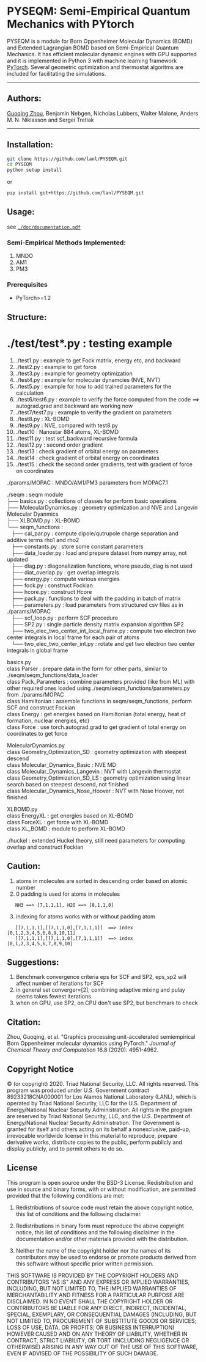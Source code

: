 # PYSEQM: Semi-Empirical Quantum Mechanics with PYtorch

PYSEQM is a module for  Born Oppenheimer Molecular Dynamics (BOMD) and Extended Lagrangian  BOMD based on Semi-Empirical Quantum Mechanics. It has efficient molecular dynamic engines with GPU supported and it is implemented in Python 3 with machine learning framework [PyTorch](http://pytorch.org). Several geometric optimization and thermostat algoritms are included for facilitating the simulations.

<hr/>

## Authors:

[Guoqing Zhou](guoqingz@usc.edu), Benjamin Nebgen, Nicholas Lubbers, Walter Malone, Anders M. N. Niklasson and Sergei Tretiak

<hr/>

## Installation:

```bash
git clone https://github.com/lanl/PYSEQM.git
cd PYSEQM
python setup install
```
or
```bash
pip install git+https://github.com/lanl/PYSEQM.git
```

## Usage:
see [```./doc/documentation.pdf```](./doc/documentation.pdf)

### Semi-Empirical Methods Implemented:
1. MNDO
2. AM1
3. PM3

### Prerequisites
* PyTorch>=1.2




## Structure:

# ./test/test*.py : testing example
1. ./test1.py : example to get Fock matrix, energy etc, and backward
2. ./test2.py : example to get force
3. ./test3.py : example for geometry optimization
4. ./test4.py : example for molecular dynamcies (NVE, NVT)
5. ./test5.py : example for how to add trained parameters for the calculation
6. ./test6/test6.py : example to verify the force computed from the code
==> autograd.grad and backward are working now
7. ./test7/test7.py : example to verify the gradient on parameters
8. ./test8.py : XL-BOMD
9. ./test9.py : NVE, compared with test8.py
10. ./test10  : Nanostar 884 atoms, XL-BOMD
11. ./test11.py : test scf_backward recursive formula
12. ./test12.py : second order gradient
13. ./test13 : check gradient of orbital energy on parameters
14. ./test14 : check gradient of orbital energy on coordinates
15. ./test15 : check the second order gradients, test with gradient of force on coordinates

./params/MOPAC : MNDO/AM1/PM3 parameters from MOPAC7.1

./seqm : seqm module  
├── basics.py                                  : collections of classes for perform basic operations  
├── MolecularDynamics.py                       : geometry optimization and NVE and Langevin Molecular Dyanmics  
├── XLBOMD.py                                  : XL-BOMD  
└── seqm_functions                             :  
    ├── cal_par.py                             : compute dipole/qutrupole charge separation and additive terms rho1 and rho2  
    ├── constants.py                           : store some constant parameters  
    ├── data_loader.py                         : load and prepare dataset from numpy array, not updated  
    ├── diag.py                                : diagonalization functions, where pseudo_diag is not used  
    ├── diat_overlap.py                        : get overlap integrals  
    ├── energy.py                              : compute various energies  
    ├── fock.py                                : construct Fockian  
    ├── hcore.py                               : construct Hcore  
    ├── pack.py                                : functions to deal with the padding in batch of matrix  
    ├── parameters.py                          : load parameters from structured csv files as in ./params/MOPAC  
    ├── scf_loop.py                            : perform SCF procedure  
    ├── SP2.py                                 : single particle density matrix expansion algorithm SP2  
    ├── two_elec_two_center_int_local_frame.py : compute two electron two center integrals in local frame for each pair of atoms  
    └── two_elec_two_center_int.py             : rotate and get two electron two center integrals in global frame  

basics.py  
  class Parser : prepare data in the form for other parts, similar to ./seqm/seqm_functions/data_loader  
  class Pack_Parameters : combine parameters provided (like from ML) with other required ones loaded using ./seqm/seqm_functions/parameters.py from ./params/MOPAC  
  class Hamiltonian : assemble functions in seqm/seqm_functions, perform SCF and construct Fockian  
  class Energy : get energies based on Hamiltonian (total energy, heat of formation, nuclear energies, etc)  
  class Force : use torch.autograd.grad to get gradient of total energy on coordinates to get force  

MolecularDynamics.py  
  class Geometry_Optimization_SD : geometry optimization with steepest descend  
  class Molecular_Dynamics_Basic : NVE MD  
  class Molecular_Dynamics_Langevin : NVT with Langevin thermostat  
  class Geometry_Optimization_SD_LS : geometry optimization using linear search based on steepest descend, not finished  
  class Molecular_Dynamics_Nose_Hoover : NVT with Nose Hoover, not finished  

XLBOMD.py  
  class EnergyXL : get energies based on XL-BOMD  
  class ForceXL : get force with XL-BOMD  
  class XL_BOMD : module to perform XL-BOMD  

./huckel : extended Huckel theory, still need parameters for computing overlap and construct Fockian

## Caution:

1. atoms in molecules are sorted in descending order based on atomic number
2. 0 padding is used for atoms in molecules
```
   NH3 ==> [7,1,1,1], H2O ==> [8,1,1,0]
```
3. indexing for atoms works with or without padding atom
```
   [[7,1,1,1],[[7,1,1,0],[7,1,1,1]]  ==> index [0,1,2,3,4,5,6,8,9,10,11]
   [[7,1,1,1],[[7,1,1,0],[7,1,1,1]]  ==> index [0,1,2,3,4,5,6,7,8,9,10]
```

## Suggestions:
1. Benchmark convergence criteria eps for SCF and SP2, eps_sp2 will affect number of iterations for SCF
2. in general set converger=[2], combining adaptive mixing and pulay seems takes fewest iterations
3. when on GPU, use SP2, on CPU don't use SP2, but benchmark to check


## Citation:
Zhou, Guoqing, et al. "Graphics processing unit-accelerated semiempirical Born Oppenheimer molecular dynamics using PyTorch." *Journal of Chemical Theory and Computation* 16.8 (2020): 4951-4962.

## Copyright Notice

© (or copyright) 2020. Triad National Security, LLC. All rights reserved.
This program was produced under U.S. Government contract 89233218CNA000001 for Los Alamos
National Laboratory (LANL), which is operated by Triad National Security, LLC for the U.S.
Department of Energy/National Nuclear Security Administration. All rights in the program are
reserved by Triad National Security, LLC, and the U.S. Department of Energy/National Nuclear
Security Administration. The Government is granted for itself and others acting on its behalf a
nonexclusive, paid-up, irrevocable worldwide license in this material to reproduce, prepare
derivative works, distribute copies to the public, perform publicly and display publicly, and to permit
others to do so.

## License

This program is open source under the BSD-3 License.
Redistribution and use in source and binary forms, with or without
modification, are permitted provided that the following conditions are met:

1. Redistributions of source code must retain the above copyright notice, this
   list of conditions and the following disclaimer.

2. Redistributions in binary form must reproduce the above copyright notice,
   this list of conditions and the following disclaimer in the documentation
   and/or other materials provided with the distribution.

3. Neither the name of the copyright holder nor the names of its
   contributors may be used to endorse or promote products derived from
   this software without specific prior written permission.

THIS SOFTWARE IS PROVIDED BY THE COPYRIGHT HOLDERS AND CONTRIBUTORS "AS IS"
AND ANY EXPRESS OR IMPLIED WARRANTIES, INCLUDING, BUT NOT LIMITED TO, THE
IMPLIED WARRANTIES OF MERCHANTABILITY AND FITNESS FOR A PARTICULAR PURPOSE ARE
DISCLAIMED. IN NO EVENT SHALL THE COPYRIGHT HOLDER OR CONTRIBUTORS BE LIABLE
FOR ANY DIRECT, INDIRECT, INCIDENTAL, SPECIAL, EXEMPLARY, OR CONSEQUENTIAL
DAMAGES (INCLUDING, BUT NOT LIMITED TO, PROCUREMENT OF SUBSTITUTE GOODS OR
SERVICES; LOSS OF USE, DATA, OR PROFITS; OR BUSINESS INTERRUPTION) HOWEVER
CAUSED AND ON ANY THEORY OF LIABILITY, WHETHER IN CONTRACT, STRICT LIABILITY,
OR TORT (INCLUDING NEGLIGENCE OR OTHERWISE) ARISING IN ANY WAY OUT OF THE USE
OF THIS SOFTWARE, EVEN IF ADVISED OF THE POSSIBILITY OF SUCH DAMAGE.